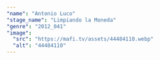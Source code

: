 ```yaml
---
"name": "Antonio Luco"
"stage_name": "Limpiando la Moneda"
"genre": "2012_041"
"image":
  "src": "https://mafi.tv/assets/44484110.webp"
  "alt": "44484110"
---
```

